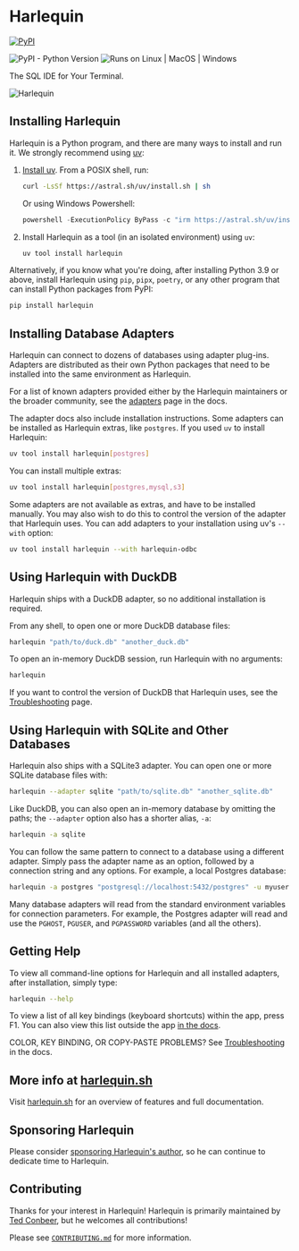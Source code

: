 # Harlequin

[![PyPI](https://img.shields.io/pypi/v/harlequin)](https://pypi.org/project/harlequin/)

![PyPI - Python Version](https://img.shields.io/pypi/pyversions/harlequin)
![Runs on Linux | MacOS | Windows](https://img.shields.io/badge/runs%20on-Linux%20%7C%20MacOS%20%7C%20Windows-blue)

The SQL IDE for Your Terminal.

![Harlequin](./harlequin.svg)

## Installing Harlequin

Harlequin is a Python program, and there are many ways to install and run it. We strongly recommend using [uv](https://docs.astral.sh/uv):

1. [Install uv](https://docs.astral.sh/uv/getting-started/installation/#standalone-installer). From a POSIX shell, run:

    ```bash
    curl -LsSf https://astral.sh/uv/install.sh | sh
    ```
    Or using Windows Powershell:

    ```powershell
    powershell -ExecutionPolicy ByPass -c "irm https://astral.sh/uv/install.ps1 | iex"
    ```
2. Install Harlequin as a tool (in an isolated environment) using `uv`:

    ```bash
    uv tool install harlequin
    ```

Alternatively, if you know what you're doing, after installing Python 3.9 or above, install Harlequin using `pip`, `pipx`, `poetry`, or any other program that can install Python packages from PyPI:

```bash
pip install harlequin
```

## Installing Database Adapters

Harlequin can connect to dozens of databases using adapter plug-ins. Adapters are distributed as their own Python packages that need to be installed into the same environment as Harlequin.

For a list of known adapters provided either by the Harlequin maintainers or the broader community, see the [adapters](https://harlequin.sh/docs/adapters) page in the docs.

The adapter docs also include installation instructions. Some adapters can be installed as Harlequin extras, like `postgres`. If you used `uv` to install Harlequin:

```bash
uv tool install harlequin[postgres]
```

You can install multiple extras:

```bash
uv tool install harlequin[postgres,mysql,s3]
```

Some adapters are not available as extras, and have to be installed manually. You may also wish to do this to control the version of the adapter that Harlequin uses. You can add adapters to your installation using uv's `--with` option:

```bash
uv tool install harlequin --with harlequin-odbc
```

## Using Harlequin with DuckDB

Harlequin ships with a DuckDB adapter, so no additional installation is required.

From any shell, to open one or more DuckDB database files:

```bash
harlequin "path/to/duck.db" "another_duck.db"
```

To open an in-memory DuckDB session, run Harlequin with no arguments:

```bash
harlequin
```

If you want to control the version of DuckDB that Harlequin uses, see the [Troubleshooting](https://harlequin.sh/docs/troubleshooting/duckdb-version-mismatch) page.

## Using Harlequin with SQLite and Other Databases

Harlequin also ships with a SQLite3 adapter. You can open one or more SQLite database files with:

```bash
harlequin --adapter sqlite "path/to/sqlite.db" "another_sqlite.db"
```

Like DuckDB, you can also open an in-memory database by omitting the paths; the `--adapter` option also has a shorter alias, `-a`:

```bash
harlequin -a sqlite
```

You can follow the same pattern to connect to a database using a different adapter. Simply pass the adapter name as an option, followed by a connection string and any options. For example, a local Postgres database:

```bash
harlequin -a postgres "postgresql://localhost:5432/postgres" -u myuser
```

Many database adapters will read from the standard environment variables for connection parameters. For example, the Postgres adapter will read and use the `PGHOST`, `PGUSER`, and `PGPASSWORD` variables (and all the others).

## Getting Help

To view all command-line options for Harlequin and all installed adapters, after installation, simply type:

```bash
harlequin --help
```

To view a list of all key bindings (keyboard shortcuts) within the app, press <Key>F1</Key>. You can also view this list outside the app [in the docs](https://harlequin.sh/docs/bindings).

COLOR, KEY BINDING, OR COPY-PASTE PROBLEMS? See [Troubleshooting](https://harlequin.sh/docs/troubleshooting/index) in the docs. 

## More info at [harlequin.sh](https://harlequin.sh)

Visit [harlequin.sh](https://harlequin.sh) for an overview of features and full documentation.

## Sponsoring Harlequin

Please consider [sponsoring Harlequin's author](https://github.com/sponsors/tconbeer), so he can continue to dedicate time to Harlequin.

## Contributing

Thanks for your interest in Harlequin! Harlequin is primarily maintained by [Ted Conbeer](https://github.com/tconbeer), but he welcomes all contributions!

Please see [`CONTRIBUTING.md`](./CONTRIBUTING.md) for more information.

